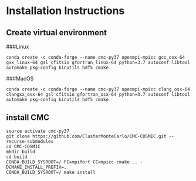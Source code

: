 # Installation Instructions

## Create virtual environment
###Linux
```
conda create -c conda-forge --name cmc-py37 openmpi-mpicc gcc_osx-64 gxx_linux-64 gsl cfitsio gfortran_linux-64 python=3.7 autoconf libtool automake pkg-config binutils hdf5 cmake
```

###MacOS
```
conda create -c conda-forge --name cmc-py37 openmpi-mpicc clang_osx-64 clangxx_osx-64 gsl cfitsio gfortran_osx-64 python=3.7 autoconf libtool automake pkg-config binutils hdf5 cmake
```

## install CMC
```
source activate cmc-py37
git clone https://github.com/ClusterMonteCarlo/CMC-COSMIC.git --recurse-submodules
cd CMC-COSMIC
mkdir build
cd build
CONDA_BUILD_SYSROOT=/ FC=mpifort CC=mpicc cmake .. -DCMAKE_INSTALL_PREFIX=.
CONDA_BUILD_SYSROOT=/ make install
```
